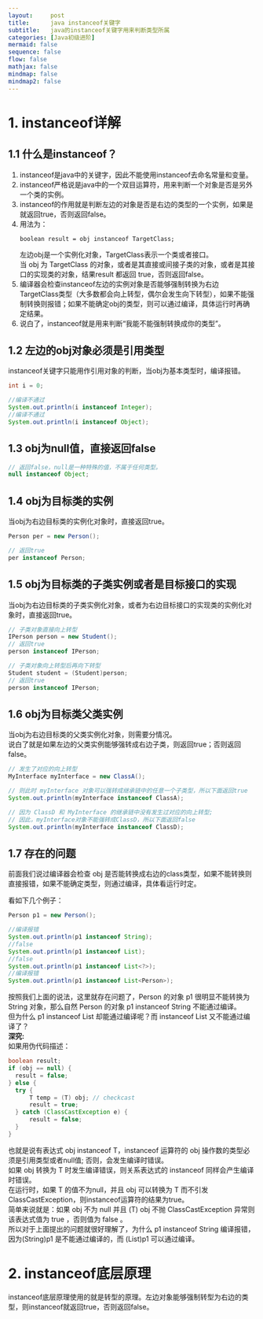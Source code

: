```yaml
---
layout:     post
title:      java instanceof关键字
subtitle:   java的instanceof关键字用来判断类型所属
categories: [Java初级进阶]
mermaid: false
sequence: false
flow: false
mathjax: false
mindmap: false
mindmap2: false
---
```


# 1. instanceof详解
## 1.1 什么是instanceof？
1.  instanceof是java中的关键字，因此不能使用instanceof去命名常量和变量。  
2.  instanceof严格说是java中的一个双目运算符，用来判断一个对象是否是另外一个类的实例。  
3.  instanceof的作用就是判断左边的对象是否是右边的类型的一个实例，如果是就返回true，否则返回false。  
4.  用法为：  
    ```
    boolean result = obj instanceof TargetClass;
    ```
    左边obj是一个实例化对象，TargetClass表示一个类或者接口。  
    当 obj 为 TargetClass 的对象，或者是其直接或间接子类的对象，或者是其接口的实现类的对象，结果result 都返回 true，否则返回false。  
5.  编译器会检查instanceof左边的实例对象是否能够强制转换为右边TargetClass类型（大多数都会向上转型，偶尔会发生向下转型），如果不能强制转换则报错；如果不能确定obj的类型，则可以通过编译，具体运行时再确定结果。  
6.  说白了，instanceof就是用来判断“我能不能强制转换成你的类型”。  

## 1.2 左边的obj对象必须是引用类型
instanceof关键字只能用作引用对象的判断，当obj为基本类型时，编译报错。  
```java
int i = 0;

//编译不通过
System.out.println(i instanceof Integer);
//编译不通过
System.out.println(i instanceof Object);
```
## 1.3 obj为null值，直接返回false
```java
// 返回false，null是一种特殊的值，不属于任何类型。
null instanceof Object; 
```

## 1.4 obj为目标类的实例
当obj为右边目标类的实例化对象时，直接返回true。  
```java
Person per = new Person();

// 返回true
per instanceof Person; 
```

## 1.5 obj为目标类的子类实例或者是目标接口的实现
当obj为右边目标类的子类实例化对象，或者为右边目标接口的实现类的实例化对象时，直接返回true。  
```java
// 子类对象直接向上转型
IPerson person = new Student();
// 返回true
person instanceof IPerson; 

// 子类对象向上转型后再向下转型
Student student = (Student)person;
// 返回true
person instanceof IPerson; 
```

## 1.6 obj为目标类父类实例
当obj为右边目标类的父类实例化对象，则需要分情况。  
说白了就是如果左边的父类实例能够强转成右边子类，则返回true；否则返回false。  
```java
// 发生了对应的向上转型
MyInterface myInterface = new ClassA();

// 则此时 myInterface 对象可以强转成继承链中的任意一个子类型，所以下面返回true
System.out.println(myInterface instanceof ClassA);

// 因为 ClassD 和 MyInterface 的继承链中没有发生过对应的向上转型;
// 因此，myInterface对象不能强转成ClassD，所以下面返回false
System.out.println(myInterface instanceof ClassD);
```

## 1.7 存在的问题
前面我们说过编译器会检查 obj 是否能转换成右边的class类型，如果不能转换则直接报错，如果不能确定类型，则通过编译，具体看运行时定。  

看如下几个例子：
```java
Person p1 = new Person();

//编译报错
System.out.println(p1 instanceof String);
//false
System.out.println(p1 instanceof List);
//false
System.out.println(p1 instanceof List<?>);
//编译报错
System.out.println(p1 instanceof List<Person>);
```
按照我们上面的说法，这里就存在问题了，Person 的对象 p1 很明显不能转换为 String 对象，那么自然 Person 的对象 p1 instanceof String 不能通过编译。  
但为什么 p1 instanceof List 却能通过编译呢？而 instanceof List<Person> 又不能通过编译了？  
<b>深究:</b>  
如果用伪代码描述：  
```java
boolean result;
if (obj == null) {
  result = false;
} else {
  try {
      T temp = (T) obj; // checkcast
      result = true;
  } catch (ClassCastException e) {
      result = false;
  }
}
```
也就是说有表达式 obj instanceof T，instanceof 运算符的 obj 操作数的类型必须是引用类型或者null值; 否则，会发生编译时错误。  
如果 obj 转换为 T 时发生编译错误，则关系表达式的 instanceof 同样会产生编译时错误。  
在运行时，如果 T 的值不为null，并且 obj 可以转换为 T 而不引发ClassCastException，则instanceof运算符的结果为true。  
简单来说就是：如果 obj 不为 null 并且 (T) obj 不抛 ClassCastException 异常则该表达式值为 true ，否则值为 false 。  
所以对于上面提出的问题就很好理解了，为什么 p1 instanceof String 编译报错，因为(String)p1 是不能通过编译的，而 (List)p1 可以通过编译。  

# 2. instanceof底层原理  
instanceof底层原理使用的就是转型的原理。左边对象能够强制转型为右边的类型，则instanceof就返回true，否则返回false。  